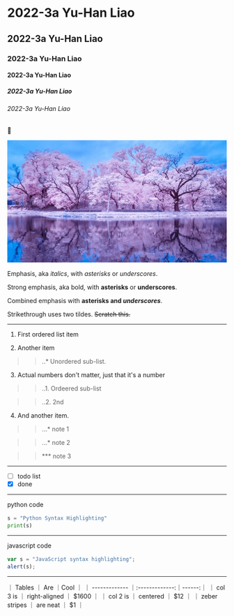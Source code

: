 # 2022-3a Yu-Han Liao
## 2022-3a Yu-Han Liao
### 2022-3a Yu-Han Liao
#### 2022-3a Yu-Han Liao
##### 2022-3a Yu-Han Liao
###### 2022-3a Yu-Han Liao

🥰

![tree](tree.jpg "tree")

Emphasis, aka *italics*, with *asterisks* or *underscores*.

Strong emphasis, aka bold, with **asterisks** or __underscores__.

Combined emphasis with **asterisks and _underscores_**.

Strikethrough uses two tildes. ~~Scratch this.~~

---

1. First ordered list item

2. Another item

>>..* Unordered sub-list.

3. Actual numbers don't matter, just that it's a number

>>..1. Ordeered sub-list

>>..2. 2nd

4. And another item.

>>...* note 1

>>...* note 2

>>*** note 3

---

- [ ] todo list
- [x] done 

---

python code

```python
s = "Python Syntax Highlighting"
print(s)
```

---

javascript code

```javascript
var s = "JavaScript syntax highlighting";
alert(s);
```

---
｜ Tables        ｜ Are           ｜Cool   ｜
｜ ------------- ｜:-------------:｜------:｜
｜ col 3 is      ｜ right-aligned ｜ $1600 ｜
｜ col 2 is      ｜ centered      ｜   $12 ｜
｜ zeber stripes ｜ are neat      ｜    $1 ｜
